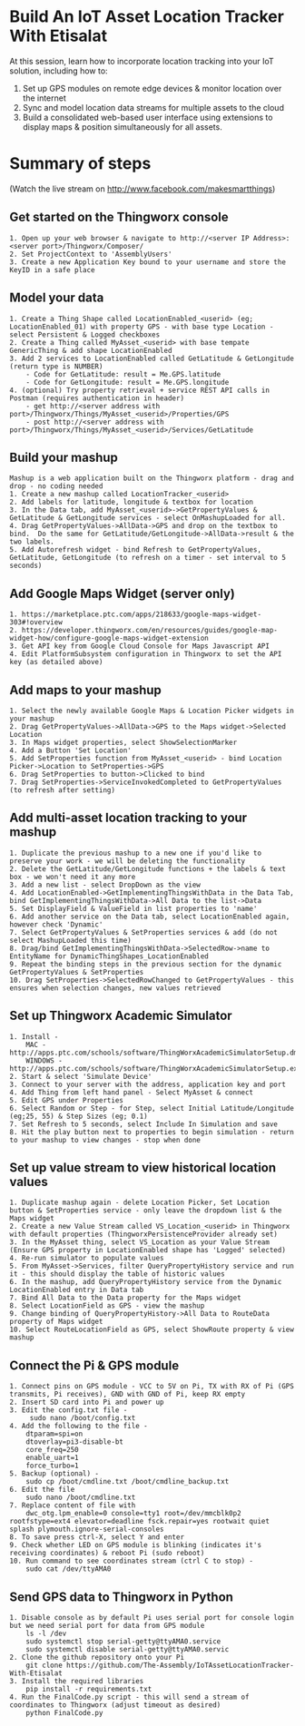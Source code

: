 # Build An IoT Asset Location Tracker With Etisalat
At this session, learn how to incorporate ​location tracking​ into your IoT solution, including how to: 
1. Set up GPS modules on remote edge devices & monitor location over the internet 
2. Sync and model location data streams for multiple assets to the cloud 
3. Build a consolidated web-based user interface using extensions to display maps & position simultaneously for all assets.

# Summary of steps
(Watch the live stream on http://www.facebook.com/makesmartthings)

## Get started on the Thingworx console
	1. Open up your web browser & navigate to http://<server IP Address>:<server port>/Thingworx/Composer/
	2. Set ProjectContext to 'AssemblyUsers'
	3. Create a new Application Key bound to your username and store the KeyID in a safe place

## Model your data
	1. Create a Thing Shape called LocationEnabled_<userid> (eg; LocationEnabled_01) with property GPS - with base type Location - select Persistent & Logged checkboxes
	2. Create a Thing called MyAsset_<userid> with base tempate GenericThing & add shape LocationEnabled
	3. Add 2 services to LocationEnabled called GetLatitude & GetLongitude (return type is NUMBER)
		- Code for GetLatitude: result = Me.GPS.latitude
		- Code for GetLongitude: result = Me.GPS.longitude
	4. (optional) Try property retrieval + service REST API calls in Postman (requires authentication in header)
		- get http://<server address with port>/Thingworx/Things/MyAsset_<userid>/Properties/GPS
		- post http://<server address with port>/Thingworx/Things/MyAsset_<userid>/Services/GetLatitude

## Build your mashup
	Mashup is a web application built on the Thingworx platform - drag and drop - no coding needed
	1. Create a new mashup called LocationTracker_<userid>
	2. Add labels for latitude, longitude & textbox for location
	3. In the Data tab, add MyAsset_<userid>->GetPropertyValues & GetLatitude & GetLongitude services - select OnMashupLoaded for all.
	4. Drag GetPropertyValues->AllData->GPS and drop on the textbox to bind.  Do the same for GetLatitude/GetLongitude->AllData->result & the two labels.
	5. Add Autorefresh widget - bind Refresh to GetPropertyValues, GetLatitude, GetLongitude (to refresh on a timer - set interval to 5 seconds)

## Add Google Maps Widget (server only)
	1. https://marketplace.ptc.com/apps/218633/google-maps-widget-303#!overview
	2. https://developer.thingworx.com/en/resources/guides/google-map-widget-how/configure-google-maps-widget-extension
	3. Get API key from Google Cloud Console for Maps Javascript API
	4. Edit PlatformSubsystem configuration in Thingworx to set the API key (as detailed above)

## Add maps to your mashup
	1. Select the newly available Google Maps & Location Picker widgets in your mashup
	2. Drag GetPropertyValues->AllData->GPS to the Maps widget->Selected Location
	3. In Maps widget properties, select ShowSelectionMarker
	4. Add a Button 'Set Location'
	5. Add SetProperties function from MyAsset_<userid> - bind Location Picker->Location to SetProperties->GPS
	6. Drag SetProperties to button->Clicked to bind
	7. Drag SetProperties->ServiceInvokedCompleted to GetPropertyValues (to refresh after setting)

## Add multi-asset location tracking to your mashup
	1. Duplicate the previous mashup to a new one if you'd like to preserve your work - we will be deleting the functionality
	2. Delete the GetLatitude/GetLongitude functions + the labels & text box - we won't need it any more
	3. Add a new list - select DropDown as the view
	4. Add LocationEnabled->GetImplementingThingsWithData in the Data Tab, bind GetImplementingThingsWithData->All Data to the list->Data
	5. Set DisplayField & ValueField in list properties to 'name'
	6. Add another service on the Data tab, select LocationEnabled again, however check 'Dynamic'
	7. Select GetPropertyValues & SetProperties services & add (do not select MashupLoaded this time)
	8. Drag/bind GetImplementingThingsWithData->SelectedRow->name to EntityName for DynamicThingShapes_LocationEnabled
	9. Repeat the binding steps in the previous section for the dynamic GetPropertyValues & SetProperties 
	10. Drag SetProperties->SelectedRowChanged to GetPropertyValues - this ensures when selection changes, new values retrieved
	
## Set up Thingworx Academic Simulator
	1. Install - 
		MAC - http://apps.ptc.com/schools/software/ThingWorxAcademicSimulatorSetup.dmg
		WINDOWS - http://apps.ptc.com/schools/software/ThingWorxAcademicSimulatorSetup.exe
	2. Start & select 'Simulate Device'
	3. Connect to your server with the address, application key and port
	4. Add Thing from left hand panel - Select MyAsset & connect
	5. Edit GPS under Properties 
	6. Select Random or Step - for Step, select Initial Latitude/Longitude (eg;25, 55) & Step Sizes (eg; 0.1)
	7. Set Refresh to 5 seconds, select Include In Simulation and save
	8. Hit the play button next to properties to begin simulation - return to your mashup to view changes - stop when done

## Set up value stream to view historical location values
	1. Duplicate mashup again - delete Location Picker, Set Location button & SetProperties service - only leave the dropdown list & the Maps widget
	2. Create a new Value Stream called VS_Location_<userid> in Thingworx with default properties (ThingworxPersistenceProvider already set)
	3. In the MyAsset thing, select VS_Location as your Value Stream (Ensure GPS property in LocationEnabled shape has 'Logged' selected)
	4. Re-run simulator to populate values
	5. From MyAsset->Services, filter QueryPropertyHistory service and run it - this should display the table of historic values
	6. In the mashup, add QueryPropertyHistory service from the Dynamic LocationEnabled entry in Data tab
	7. Bind All Data to the Data property for the Maps widget
	8. Select LocationField as GPS - view the mashup
	9. Change binding of QueryPropertyHistory->All Data to RouteData property of Maps widget
	10. Select RouteLocationField as GPS, select ShowRoute property & view mashup

## Connect the Pi & GPS module
	1. Connect pins on GPS module - VCC to 5V on Pi, TX with RX of Pi (GPS transmits, Pi receives), GND with GND of Pi, keep RX empty
	2. Insert SD card into Pi and power up
	3. Edit the config.txt file - 
		 sudo nano /boot/config.txt 
	4. Add the following to the file - 
		dtparam=spi=on
		dtoverlay=pi3-disable-bt
		core_freq=250
		enable_uart=1
		force_turbo=1
	5. Backup (optional) -
		sudo cp /boot/cmdline.txt /boot/cmdline_backup.txt
	6. Edit the file
		sudo nano /boot/cmdline.txt
	7. Replace content of file with 
		dwc_otg.lpm_enable=0 console=tty1 root=/dev/mmcblk0p2 rootfstype=ext4 elevator=deadline fsck.repair=yes rootwait quiet splash plymouth.ignore-serial-consoles
	8. To save press ctrl-X, select Y and enter
	9. Check whether LED on GPS module is blinking (indicates it's receiving coordinates) & reboot Pi (sudo reboot)
	10. Run command to see coordinates stream (ctrl C to stop) - 
		sudo cat /dev/ttyAMA0

## Send GPS data to Thingworx in Python
	1. Disable console as by default Pi uses serial port for console login but we need serial port for data from GPS module
		ls -l /dev
		sudo systemctl stop serial-getty@ttyAMA0.service
		sudo systemctl disable serial-getty@ttyAMA0.servic
	2. Clone the github repository onto your Pi
		git clone https://github.com/The-Assembly/IoTAssetLocationTracker-With-Etisalat
	3. Install the required libraries 
		pip install -r requirements.txt
	4. Run the FinalCode.py script - this will send a stream of coordinates to Thingworx (adjust timeout as desired)
		python FinalCode.py
